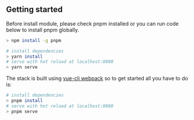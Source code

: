 ## Getting started

Before install module, please check pnpm installed or you can run code below to install pnpm globally.

```bash
> npm install -g pnpm
```

```bash
# install dependencies
> yarn install
# serve with hot reload at localhost:8080
> yarn serve
```

The stack is built using [vue-cli webpack](https://github.com/vuejs-templates/webpack) so to get started all you have to do is:

```bash
# install dependencies
> pnpm install
# serve with hot reload at localhost:8080
> pnpm serve
```

